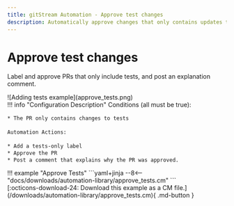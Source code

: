 ```yaml
---
title: gitStream Automation - Approve test changes
description: Automatically approve changes that only contains updates to tests.
---
```

# Approve test changes

Label and approve PRs that only include tests, and post an explanation comment.

<div class="automationImage" style="align:right" markdown="1">
![Adding tests example](approve_tests.png)
</div>
<div class="automationDescription" markdown="1">
!!! info "Configuration Description"
    Conditions (all must be true):

    * The PR only contains changes to tests

    Automation Actions:

    * Add a tests-only label
    * Approve the PR
    * Post a comment that explains why the PR was approved.
</div>
!!! example "Approve Tests"
    ```yaml+jinja
    --8<-- "docs/downloads/automation-library/approve_tests.cm"
    ```
    <div class="result" markdown>
      <span>
      [:octicons-download-24: Download this example as a CM file.](/downloads/automation-library/approve_tests.cm){ .md-button }
      </span>
    </div>